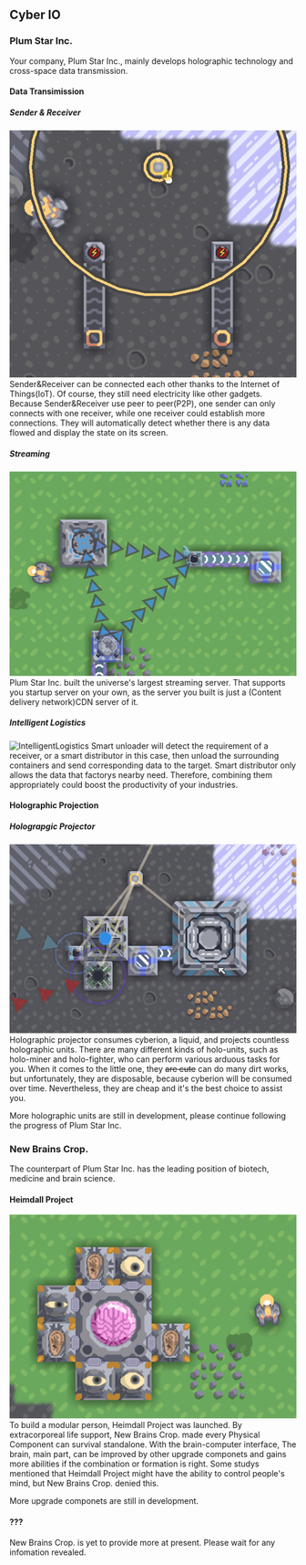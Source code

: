 ## Cyber IO

### Plum Star Inc.

Your company, Plum Star Inc., mainly develops holographic technology and cross-space data transmission.

#### Data Transimission
##### Sender & Receiver
![Sender&Receiver](PlumStarInc/Sender&Receiver.gif)
Sender&Receiver can be connected each other thanks to the Internet of Things(IoT). Of course, they still need electricity like other gadgets.
Because Sender&Receiver use peer to peer(P2P), one sender can only connects with one receiver, while one receiver could establish more connections.
They will automatically detect whether there is any data flowed and display the state on its screen.
##### Streaming
![Streaming](PlumStarInc/Stream.png)
Plum Star Inc. built the universe's largest streaming server. That supports you startup server on your own, as the server you built is just a (Content delivery network)CDN server of it.
##### Intelligent Logistics
![IntelligentLogistics](PlumStarInc/Smart.gif)
Smart unloader will detect the requirement of a receiver, or a smart distributor in this case, then unload the surrounding containers and send corresponding data to the target.
Smart distributor only allows the data that factorys nearby need.
Therefore, combining them appropriately could boost the productivity of your industries.

#### Holographic Projection
##### Holograpgic Projector
![HolograpgicProjector](PlumStarInc/Holo-projecting.gif)
Holographic projector consumes cyberion, a liquid, and projects countless holographic units.
There are many different kinds of holo-units, such as holo-miner and holo-fighter, who can perform various arduous tasks for you.
When it comes to the little one, they ~~are cute~~ can do many dirt works, but unfortunately, they are disposable, because cyberion will be consumed over time.
Nevertheless, they are cheap and it's the best choice to assist you.

More holographic units are still in development, please continue following the progress of Plum Star Inc.

### New Brains Crop.

The counterpart of Plum Star Inc. has the leading position of biotech, medicine and brain science.

#### Heimdall Project
![Heimdall](NewBrainsCrop/Heimdall.png)
To build a modular person, Heimdall Project was launched.
By extracorporeal life support, New Brains Crop. made every Physical Component can survival standalone.
With the brain-computer interface, The brain, main part, can be improved by other upgrade componets and gains more abilities if the combination or formation is right.
Some studys mentioned that Heimdall Project might have the ability to control people's mind, but New Brains Crop. denied this.

More upgrade componets are still in development.

#### ???
New Brains Crop. is yet to provide more at present. Please wait for any infomation revealed.